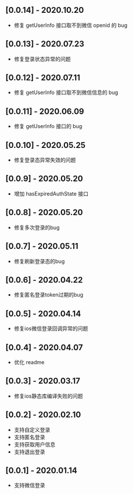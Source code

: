 ## [0.0.14] - 2020.10.20

* 修复 getUserInfo 接口取不到微信 openid 的 bug

## [0.0.13] - 2020.07.23

* 修复登录状态异常的问题

## [0.0.12] - 2020.07.11

* 修复 getUserInfo 接口取不到微信信息的 bug

## [0.0.11] - 2020.06.09

* 修复 getUserInfo 接口的 bug

## [0.0.10] - 2020.05.25

* 修复登录态异常失效的问题

## [0.0.9] - 2020.05.20

* 增加 hasExpiredAuthState 接口

## [0.0.8] - 2020.05.20

* 修复多次登录的bug

## [0.0.7] - 2020.05.11

* 修复刷新登录态的bug

## [0.0.6] - 2020.04.22

* 修复匿名登录token过期的bug

## [0.0.5] - 2020.04.14

* 修复ios微信登录回调异常的问题

## [0.0.4] - 2020.04.07

* 优化 readme

## [0.0.3] - 2020.03.17

* 修复ios静态库编译失败的问题

## [0.0.2] - 2020.02.10

* 支持自定义登录
* 支持匿名登录
* 支持获取用户信息
* 支持退出登录

## [0.0.1] - 2020.01.14

* 支持微信登录








